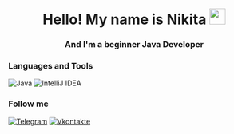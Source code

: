 <h1 align="center">Hello! My name is Nikita</a> 
<img src="https://github.com/blackcater/blackcater/raw/main/images/Hi.gif" height="32"/></h1>
<h3 align="center">And I'm a beginner Java Developer</h3>

### Languages and Tools
![Java](https://img.shields.io/badge/java-%23ED8B00.svg?style=for-the-badge&logo=openjdk&logoColor=white)
![IntelliJ IDEA](https://img.shields.io/badge/IntelliJIDEA-000000.svg?style=for-the-badge&logo=intellij-idea&logoColor=white)

### Follow me
[![Telegram](https://img.shields.io/badge/-telegram-191970?style=for-the-badge&logo=telegram&logoColor=00BFFF)](https://t.me/Colgens)
[![Vkontakte](https://img.shields.io/badge/-vkontakte-191970?style=for-the-badge&logo=VK&logoColor=1E90FF)](https://vk.com/colgens)

